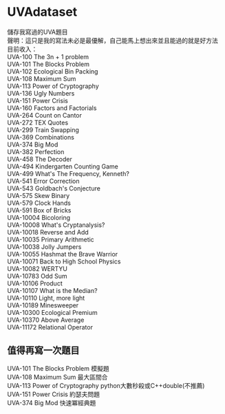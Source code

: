 # UVAdataset
儲存我寫過的UVA題目  
聲明：這只是我的寫法未必是最優解，自己能馬上想出來並且能過的就是好方法  
目前收入：  
UVA-100   The 3n + 1 problem  
UVA-101   The Blocks Problem  
UVA-102   Ecological Bin Packing  
UVA-108   Maximum Sum  
UVA-113   Power of Cryptography  
UVA-136   Ugly Numbers  
UVA-151   Power Crisis  
UVA-160   Factors and Factorials  
UVA-264   Count on Cantor  
UVA-272   TEX Quotes  
UVA-299   Train Swapping    
UVA-369   Combinations  
UVA-374   Big Mod  
UVA-382   Perfection  
UVA-458   The Decoder  
UVA-494   Kindergarten Counting Game  
UVA-499   What's The Frequency, Kenneth?  
UVA-541   Error Correction  
UVA-543   Goldbach's Conjecture  
UVA-575   Skew Binary  
UVA-579   Clock Hands  
UVA-591   Box of Bricks  
UVA-10004 Bicoloring  
UVA-10008 What's Cryptanalysis?  
UVA-10018 Reverse and Add  
UVA-10035 Primary Arithmetic  
UVA-10038 Jolly Jumpers  
UVA-10055 Hashmat the Brave Warrior  
UVA-10071 Back to High School Physics  
UVA-10082 WERTYU  
UVA-10783 Odd Sum  
UVA-10106 Product  
UVA-10107 What is the Median?  
UVA-10110 Light, more light  
UVA-10189 Minesweeper  
UVA-10300 Ecological Premium  
UVA-10370 Above Average  
UVA-11172 Relational Operator 

## 值得再寫一次題目
UVA-101   The Blocks Problem 模擬題  
UVA-108   Maximum Sum 最大區間合  
UVA-113   Power of Cryptography  python大數秒殺或C++double(不推薦)  
UVA-151   Power Crisis 約瑟夫問題    
UVA-374   Big Mod  快速冪經典題  
